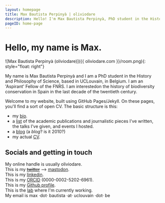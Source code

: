 ```yaml
---
layout: homepage
title: Max Bautista Perpinyà | oliviodare
description: Hello! I'm Max Bautista Perpinyà, PhD student in the History and Philosophy of Science @ UCLouvain (Belgium), working on the history of biodiversity.
pageID: home-page
---
```


# Hello, my name is Max.

![Max Bautista Perpinyà (oliviodare)]({{ oliviodare.com }}/room.png){: style="float: right"}

My name is Max Bautista Perpinyà and I am a PhD student in the History and Philosophy of Science, based in UCLouvain, in Belgium. I am an 'Aspirant' Fellow of the FNRS. I am interestedon the history of biodiversity conservation in Spain in the last decade of the twentieth century.

Welcome to my website, built using GitHub Pages/Jekyll. On these pages, you'll find a sort of open CV. The basic structure is this:
- my [bio](bio.html).
- a [list](pubs.html) of the academic publications and journalistic pieces I've written, the talks I've given, and events I hosted.
- a [blog](blog.html) (a *blog*? is it 2010?)
- my actual <a href="https://oliviodare.github.io/cv/" target="_blank">CV</a>.

## Socials and getting in touch
My online handle is usually oliviodare.<br>
This is my <strike><a href="https://twitter.com/oliviodare" target="_blank">twitter</a></strike> --> <a href="https://scholar.social/@oliviodare" target="_blank">mastodon</a>.  
This is my <a href="https://www.linkedin.com/in/max-bp/" target="_blank">linkedin</a>.  
This is my <a href="https://orcid.org/0000-0002-5202-6961" target="_blank">ORCID</a> (0000-0002-5202-6961).  
This is my <a href="https://github.com/oliviodare" target="_blank">Github profile</a>.  
This is the <a href="https://pencelab.be/" target="_blank">lab</a> where I'm currently working.   
My email is max ·dot· bautista ·at· uclouvain ·dot· be

<!-- ![Max Bautista Perpinyà (oliviodare)]({{ oliviodare.com }}/room.png) -->
